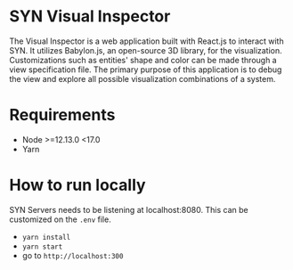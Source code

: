 # SYN Visual Inspector

The Visual Inspector is a web application built with React.js to interact with SYN. 
It utilizes Babylon.js, an open-source 3D library, for the visualization. 
Customizations such as entities' shape and color can be made through a view specification file. 
The primary purpose of this application is to debug the view and explore all possible visualization combinations of a system.

# Requirements
- Node >=12.13.0 <17.0
- Yarn

# How to run locally
SYN Servers needs to be listening at localhost:8080. This can be customized on the `.env` file. 

- `yarn install`
- `yarn start`
- go to `http://localhost:300`

